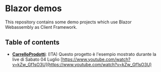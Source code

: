# Blazor demos
This repository contains some demo projects which use Blazor Webassembly as Client Framework.

## Table of contents

- [**CarrelloProdotti**](./CarrelloProdotti): (ITA) Questo progetto è l'esempio mostrato durante la live di Sabato 04 Luglio [https://www.youtube.com/watch?v=kZw_Gf1sO3U](https://www.youtube.com/watch?v=kZw_Gf1sO3U)
